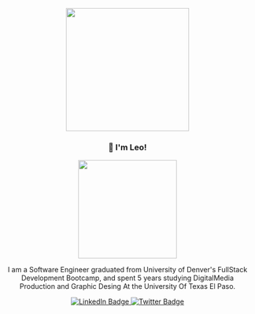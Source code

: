 
<div id="header" align="center">
  <img src="https://media.giphy.com/media/Qo2dupDib32rkTY4hX/giphy.gif" width="250"/>


###  👋 I'm Leo!

<div id="header" align="center">
  <img src="https://media.giphy.com/media/5eLDrEaRGHegx2FeF2/giphy.gif" width="200"/>
</div>

I am a Software Engineer graduated from University of Denver's FullStack Development Bootcamp, and spent 5 years studying DigitalMedia Production and Graphic Desing At the University Of Texas El Paso.

<div id="badges">
  <a href="[your-linkedin-URL](https://www.linkedin.com/in/ileoaguirre/)">
    <img src="https://img.shields.io/badge/LinkedIn-blue?style=for-the-badge&logo=linkedin&logoColor=white" alt="LinkedIn Badge"/>
  </a>
  <a href="your-twitter-URL">
    <img src="https://img.shields.io/badge/Portfolio-Green?style=for-the-badge&logoColor=white" alt="Twitter Badge"/>
  </a>
 </div>
<div id="badges">
 <img src="https://komarev.com/ghpvc/?username=izaaaqk&style=flat-square&color=blue" alt=""/>
</div>
</div>


<!--
**izaaaqk/izaaaqk** is a ✨ _special_ ✨ repository because its `README.md` (this file) appears on your GitHub profile.

Here are some ideas to get you started:

- 🔭 I’m currently working on ...
- 🌱 I’m currently learning ...
- 👯 I’m looking to collaborate on ...
- 🤔 I’m looking for help with ...
- 💬 Ask me about ...
- 📫 How to reach me: ...
- 😄 Pronouns: ...
- ⚡ Fun fact: ...
-->

